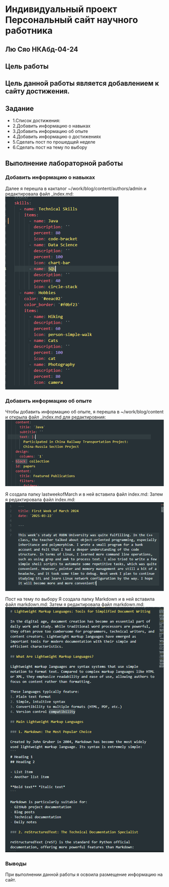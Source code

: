 # Индивидуальный проект Персональный сайт научного работника 
##  Лю Сяо НКАбд-04-24

## Цель работы
Цель данной работы является добавлением к сайту достижения.
---
## Задание
- 1.Список достижения:
- 2.Добавить информацию о навыках
- 3.Добавить информацию об опыте
- 4.Добавить информацию о достижениях
- 5.Сделать пост по прошедщей неделе
- 6.Сделать пост на тему по выбору

## Выполнение лабораторной работы

### Добавить информацию о навыках
Далее я перешла в какталог ~/work/blog/content/authors/admin и редактировала файл _index.md:
![alt text](image.png)

### Добавить информацию об опыте
Чтобы добавить информацию об опыте, я перешла в ~/work/blog/content и открыла файл _index.md для редактировния:
![alt text](image-1.png)

Я создала папку lastweekofMarch и в ней вставила файл index.md:
Затем я редактировала файл index.md:
![alt text](image-2.png)

Пост на тему по выбору
Я создала папку Markdown и в ней вставила  файл markdown.md:
Затем я редактировала файл markdown.md:
![alt text](image-3.png)

### Выводы
При выполнении данной работы я освоила размещение информацию на сайт.